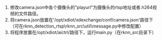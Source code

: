 1. 修改camera.json中各个摄像头的"playurl"为摄像头的rtsp地址或者.h264视频的文件路径。
2. 将camera.json放置在'/opt/xdiot/xdexchange/conf/camera.json'路径下（可在rknn_detection_rtsp\rknn_src\util\message.py中修改配置）
3. 将程序放置在/opt/xdiot/aictrl/路径下，运行main.py（在rknn_src目录下）
   
